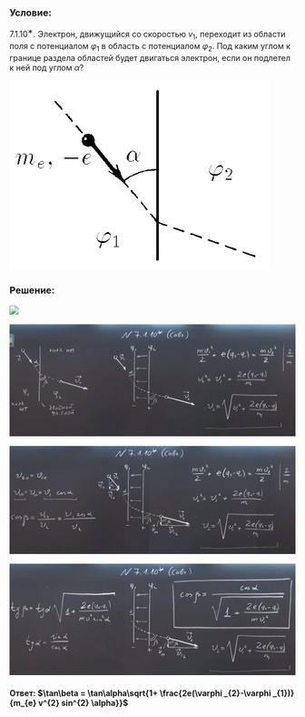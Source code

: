 ###  Условие:

$7.1.10^{∗}.$ Электрон, движущийся со скоростью $v_{1}$, переходит из области поля с потенциалом $\varphi_{1}$ в область с потенциалом $\varphi _{2}$. Под каким углом к границе раздела областей будет двигаться электрон, если он подлетел к ней под углом $\alpha$?

![К задаче $7.1.10$|459x334, 35%](../../img/7.1.10/7.1.10.png)

###  Решение:

![](https://www.youtube.com/embed/pbYrP0-TV7Y)

![|1534x600, 80%](../../img/7.1.10/01.png)

![|1507x570, 80%](../../img/7.1.10/02.png)

![|1445x562, 80%](../../img/7.1.10/03.png)

#### Ответ: $\tan\beta = \tan\alpha\sqrt{1+ \frac{2e(\varphi _{2}-\varphi _{1})}{m_{e} v^{2} sin^{2} \alpha}}$